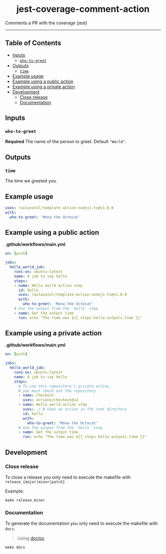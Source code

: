 <div align="center">
    <h1>jest-coverage-comment-action</h1>
</div>

<p>Comments a PR with the coverage (jest)</p>

---

## Table of Contents

<!-- START doctoc generated TOC please keep comment here to allow auto update -->
<!-- DON'T EDIT THIS SECTION, INSTEAD RE-RUN doctoc TO UPDATE -->


- [Inputs](#inputs)
  - [`who-to-greet`](#who-to-greet)
- [Outputs](#outputs)
  - [`time`](#time)
- [Example usage](#example-usage)
- [Example using a public action](#example-using-a-public-action)
- [Example using a private action](#example-using-a-private-action)
- [Development](#development)
  - [Close release](#close-release)
  - [Documentation](#documentation)

<!-- END doctoc generated TOC please keep comment here to allow auto update -->

## Inputs

### `who-to-greet`

**Required** The name of the person to greet. Default `"World"`.

## Outputs

### `time`

The time we greeted you.

## Example usage

```yaml
uses: raulanatol/template-action-nodejs-ts@v1.0.0
with:
  who-to-greet: 'Mona the Octocat'
```
  
## Example using a public action

**.github/workflows/main.yml**

```yaml
on: [push]

jobs:
  hello_world_job:
    runs-on: ubuntu-latest
    name: A job to say hello
    steps:
    - name: Hello world action step
      id: hello
      uses: raulanatol/template-action-nodejs-ts@v1.0.0
      with:
        who-to-greet: 'Mona the Octocat'
    # Use the output from the `hello` step
    - name: Get the output time
      run: echo "The time was ${{ steps.hello.outputs.time }}"
```

## Example using a private action

**.github/workflows/main.yml**

```yaml
on: [push]

jobs:
  hello_world_job:
    runs-on: ubuntu-latest
    name: A job to say hello
    steps:
      # To use this repository's private action,
      # you must check out the repository
      - name: Checkout
        uses: actions/checkout@v2
      - name: Hello world action step
        uses: ./ # Uses an action in the root directory
        id: hello
        with:
          who-to-greet: 'Mona the Octocat'
      # Use the output from the `hello` step
      - name: Get the output time
        run: echo "The time was ${{ steps.hello.outputs.time }}"
```

## Development

### Close release

To close a release you only need to execute the makefile with `release_{major|minor|patch}`

Example:

```shell script
make release_minor
``` 

### Documentation

To generate the documentation you only need to execute the makefile with `docs`.

> Using [doctoc](https://github.com/thlorenz/doctoc)

```shell script
make docs
``` 
